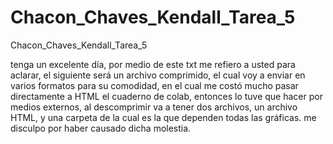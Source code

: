# Chacon_Chaves_Kendall_Tarea_5
Chacon_Chaves_Kendall_Tarea_5

tenga un excelente día, por medio de este txt me refiero a usted para aclarar, el siguiente será un archivo comprimido, el cual voy a enviar en varios formatos para su comodidad, en el cual me costó mucho pasar directamente a HTML el cuaderno de colab, entonces lo tuve que hacer por medios externos, al descomprimir va a tener dos archivos, un archivo HTML, y una carpeta de la cual es la que dependen todas las gráficas. me disculpo por haber causado dicha molestia.